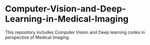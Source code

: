 # Computer-Vision-and-Deep-Learning-in-Medical-Imaging
This repository includes Computer Vision and Deep learning codes in perspective of Medical Imaging.
